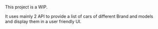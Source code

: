 This project is a WIP.

It uses mainly 2 API to provide a list of cars of different Brand and models and display them in a user friendly UI.
